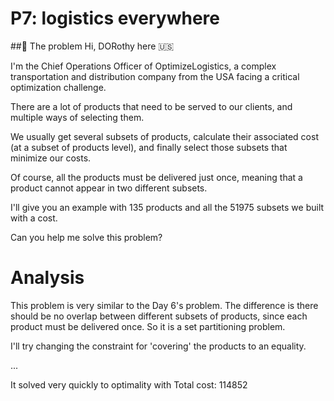 # P7: logistics everywhere

##🧠 The problem
Hi, DORothy here 🇺🇸

I'm the Chief Operations Officer of OptimizeLogistics, a complex transportation and distribution company from the USA facing a critical optimization challenge.

There are a lot of products that need to be served to our clients, and multiple ways of selecting them.

We usually get several subsets of products, calculate their associated cost (at a subset of products level), and finally select those subsets that minimize our costs.

Of course, all the products must be delivered just once, meaning that a product cannot appear in two different subsets.

I'll give you an example with 135 products and all the 51975 subsets we built with a cost.

Can you help me solve this problem?

# Analysis

This problem is very similar to the Day 6's problem. The difference is there should be no overlap between different subsets of products, since each product must be delivered once. So it is a set partitioning problem.

I'll try changing the constraint for 'covering' the products to an equality.

...

It solved very quickly to optimality with Total cost: 114852
